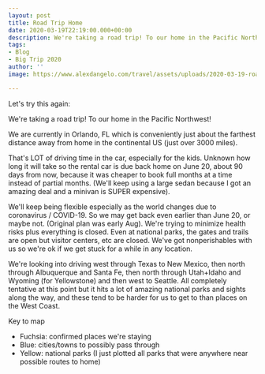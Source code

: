 ```yaml
---
layout: post
title: Road Trip Home
date: 2020-03-19T22:19:00.000+00:00
description: We're taking a road trip! To our home in the Pacific Northwest!
tags:
- Blog
- Big Trip 2020
author: ''
image: https://www.alexdangelo.com/travel/assets/uploads/2020-03-19-road-trip-home-potential-route.png

---
```

Let's try this again:

We're taking a road trip! To our home in the Pacific Northwest!

We are currently in Orlando, FL which is conveniently just about the farthest distance away from home in the continental US (just over 3000 miles).

That's LOT of driving time in the car, especially for the kids. Unknown how long it will take so the rental car is due back home on June 20, about 90 days from now, because it was cheaper to book full months at a time instead of partial months. (We'll keep using a large sedan because I got an amazing deal and a minivan is SUPER expensive).

We'll keep being flexible especially as the world changes due to coronavirus / COVID-19. So we may get back even earlier than June 20, or maybe not. (Original plan was early Aug). We're trying to minimize health risks plus everything is closed. Even at national parks, the gates and trails are open but visitor centers, etc are closed. We've got nonperishables with us so we're ok if we get stuck for a while in any location.

We're looking into driving west through Texas to New Mexico, then north through Albuquerque and Santa Fe, then north through Utah+Idaho and Wyoming (for Yellowstone) and then west to Seattle. All completely tentative at this point but it hits a lot of amazing national parks and sights along the way, and these tend to be harder for us to get to than places on the West Coast.

Key to map

* Fuchsia: confirmed places we're staying
* Blue: cities/towns to possibly pass through
* Yellow: national parks (I just plotted all parks that were anywhere near possible routes to home)